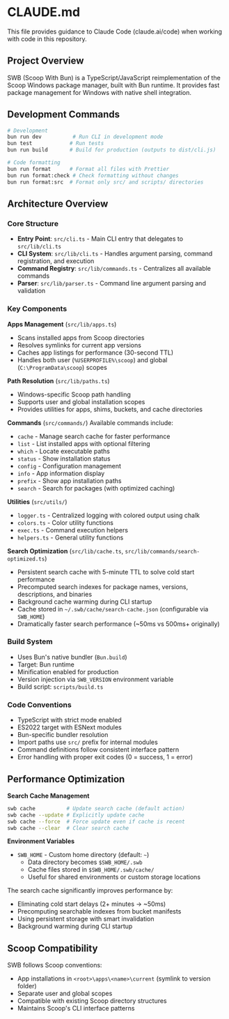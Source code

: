 # CLAUDE.md

This file provides guidance to Claude Code (claude.ai/code) when working with code in this repository.

## Project Overview

SWB (Scoop With Bun) is a TypeScript/JavaScript reimplementation of the Scoop Windows package manager, built with Bun runtime. It provides fast package management for Windows with native shell integration.

## Development Commands

```bash
# Development
bun run dev          # Run CLI in development mode
bun test            # Run tests
bun run build       # Build for production (outputs to dist/cli.js)

# Code formatting
bun run format      # Format all files with Prettier
bun run format:check # Check formatting without changes
bun run format:src  # Format only src/ and scripts/ directories
```

## Architecture Overview

### Core Structure
- **Entry Point**: `src/cli.ts` - Main CLI entry that delegates to `src/lib/cli.ts`
- **CLI System**: `src/lib/cli.ts` - Handles argument parsing, command registration, and execution
- **Command Registry**: `src/lib/commands.ts` - Centralizes all available commands
- **Parser**: `src/lib/parser.ts` - Command line argument parsing and validation

### Key Components

**Apps Management** (`src/lib/apps.ts`)
- Scans installed apps from Scoop directories
- Resolves symlinks for current app versions
- Caches app listings for performance (30-second TTL)
- Handles both user (`%USERPROFILE%\scoop`) and global (`C:\ProgramData\scoop`) scopes

**Path Resolution** (`src/lib/paths.ts`)
- Windows-specific Scoop path handling
- Supports user and global installation scopes
- Provides utilities for apps, shims, buckets, and cache directories

**Commands** (`src/commands/`)
Available commands include:
- `cache` - Manage search cache for faster performance
- `list` - List installed apps with optional filtering
- `which` - Locate executable paths
- `status` - Show installation status
- `config` - Configuration management
- `info` - App information display
- `prefix` - Show app installation paths
- `search` - Search for packages (with optimized caching)

**Utilities** (`src/utils/`)
- `logger.ts` - Centralized logging with colored output using chalk
- `colors.ts` - Color utility functions
- `exec.ts` - Command execution helpers
- `helpers.ts` - General utility functions

**Search Optimization** (`src/lib/cache.ts`, `src/lib/commands/search-optimized.ts`)
- Persistent search cache with 5-minute TTL to solve cold start performance
- Precomputed search indexes for package names, versions, descriptions, and binaries
- Background cache warming during CLI startup
- Cache stored in `~/.swb/cache/search-cache.json` (configurable via `SWB_HOME`)
- Dramatically faster search performance (~50ms vs 500ms+ originally)

### Build System

- Uses Bun's native bundler (`Bun.build`)
- Target: Bun runtime
- Minification enabled for production
- Version injection via `SWB_VERSION` environment variable
- Build script: `scripts/build.ts`

### Code Conventions

- TypeScript with strict mode enabled
- ES2022 target with ESNext modules
- Bun-specific bundler resolution
- Import paths use `src/` prefix for internal modules
- Command definitions follow consistent interface pattern
- Error handling with proper exit codes (0 = success, 1 = error)

## Performance Optimization

**Search Cache Management**
```bash
swb cache          # Update search cache (default action)
swb cache --update # Explicitly update cache  
swb cache --force  # Force update even if cache is recent
swb cache --clear  # Clear search cache
```

**Environment Variables**
- `SWB_HOME` - Custom home directory (default: `~`)
  - Data directory becomes `$SWB_HOME/.swb`
  - Cache files stored in `$SWB_HOME/.swb/cache/`
  - Useful for shared environments or custom storage locations

The search cache significantly improves performance by:
- Eliminating cold start delays (2+ minutes → ~50ms)
- Precomputing searchable indexes from bucket manifests
- Using persistent storage with smart invalidation
- Background warming during CLI startup

## Scoop Compatibility

SWB follows Scoop conventions:
- App installations in `<root>\apps\<name>\current` (symlink to version folder)
- Separate user and global scopes
- Compatible with existing Scoop directory structures
- Maintains Scoop's CLI interface patterns